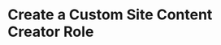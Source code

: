 # Create a Custom Site Content Creator Role

<!-- <div class="ahead">
<h4>Exercise Goals</h4>
<ul>
    <li>Create a Content Creator role that allows the content team to do the following:</li>
    <ul>
        <li>Add and Edit Web Content</li>
        <li>Add and Edit Blogs</li>
        <li>Add and Edit Images</li>
    </ul>
</ul>
</div>

## Create a New Site Content Creator Role

1. **Open** the _Menu_.  
2. **Go to** _`Control Panel → Users → Roles`_.  
3. **Click** the _Site Roles_ tab.
4. **Click** the _Add_ button at the top right.
5. **Type** _Site Content Creator_ for the _Title_.
6. **Type** a _Description_ for the new Role.
7. **Click** _Save_.

<img src="../images/site-content-creator-creation.png" style="max-height: 100%">

<br />

## Add Site Administration Access and View Permissions for Web Content

1. **Click** the _Define Permissions_ tab.  
2. **Open** the _Site Administration_ drop-down.
3. **Open** the _Content & Data_ drop-down.
4. **Click** the _Web Content_ option.
5. **Check** _Access in Site Administration_ under _General Permissions_.
6. **Check** _View_ under _General Permissions_.

<img src="../images/site-admin-and-view.png" style="max-width: 80%">

## Add the Add Folder and View Permissions for Web Content

1. **Check** _Add Folder_ under _Web Content_.
2. **Check** _View_ under _Web Content_.

<img src="../images/folder-view.png" style="max-height: 38%">

## Add the Add Subfolder, Web Content, Update, and View Permissions

1. **Check** _Add Subfolder_ under _Web Content Folder_.
2. **Check** _Add Web Content_ under _Web Content Folder_.
3. **Check** _Update_ under _Web Content Folder_.
4. **Check** _View_ under _Web Content Folder_.

<img src="../images/subfolder-content-update.png" style="max-height: 34%">

## Add the Update and View Permissions for Web Content Articles

1. **Check** _Update_ under _Web Content Article_.
2. **Check** _View_ under _Web Content Article_.
3. **Click** _Save_ at the very bottom.

<img src="../images/update-view-article.png" style="max-height: 34%">

## Add Site Administration Access and View Permissions for Blogs

1. **Open** the _Site Administration_ drop-down.
2. **Open** the _Content & Data_ drop-down.
3. **Click** the _Blogs_ option.
4. **Check** _Access in Site Administration_ under _General Permissions_.
5. **Check** _View_ under _General Permissions_.

<img src="../images/site-admin-and-view.png" style="max-width: 80%">

## Add the Add Entry Permission for All Blog Entries

1. **Check** _Add Entry_ under _Blog Entries_.

<img src="../images/add-blog-entries.png" style="max-width: 80%">

## Add the Add, Delete, Update Discussion, Update, and View Permissions for Blogs

1. **Check** _Add Discussion_ under _Blogs Entry_.
2. **Check** _Delete Discussion_ under _Blogs Entry_.
3. **Check** _Update_ under _Blogs Entry_.
4. **Check** _Update Discussion_ under _Blogs Entry_.
5. **Check** _View_ under _Blogs Entry_.
6. **Check** _Save_.

<img src="../images/update-discussion-blogs.png" style="max-height: 34%">

## Add Site Administration Access and View Permissions for Documents and Media

1. **Open** the _Site Administration_ drop-down.
2. **Open** the _Content & Data_ drop-down.
3. **Click** the _Documents and Media_ option.
4. **Check** _Access in Site Administration_ under _General Permissions_.
5. **Check** _View_ under _General Permissions_.

<img src="../images/site-admin-and-view.png" style="max-width: 80%">

## Add the Add Folder and View Permissions for Documents

1. **Check** _Add Folder_ under _Documents_.
2. **Check** _View_ under _Documents_.

<img src="../images/folder-view-docs.png" style="max-height: 38%">

## Add the Add Subfolder, Document, Update, and View Permissions for Document Folders

1. **Check** _Add Document_ under _Documents Folder_.
2. **Check** _Add Subfolder_ under _Documents Folder_.
3. **Check** _Update_ under _Documents Folder_.
4. **Check** _View_ under _Documents Folder_.

<img src="../images/subfolder-doc-update.png" style="max-height: 38%">

## Add the Update and View Permissions for Individual Documents

1. **Check** _Update_ under _Document_.
2. **Check** _View_ under _Document_.
3. **Click** _Save_ at the very bottom.

<img src="../images/update-view-doc.png" style="max-height: 38%">

---

## Bonus Exercises:

1. Create a new User in _Users and Organizations_ and make them a member of the main site.
2. Grant the new User the _Site Content Creator_ role.
3. Log in as the new User.
4. Create Web Content, Documents, or Blogs in the main site. -->
